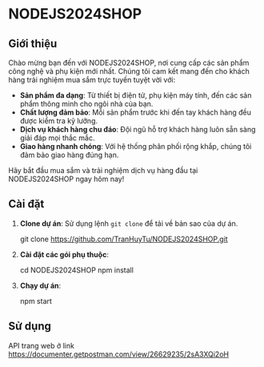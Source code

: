 ﻿# NODEJS2024SHOP

## Giới thiệu

Chào mừng bạn đến với NODEJS2024SHOP, nơi cung cấp các sản phẩm công nghệ và phụ kiện mới nhất. Chúng tôi cam kết mang đến cho khách hàng trải nghiệm mua sắm trực tuyến tuyệt vời với:

- **Sản phẩm đa dạng**: Từ thiết bị điện tử, phụ kiện máy tính, đến các sản phẩm thông minh cho ngôi nhà của bạn.
- **Chất lượng đảm bảo**: Mỗi sản phẩm trước khi đến tay khách hàng đều được kiểm tra kỹ lưỡng.
- **Dịch vụ khách hàng chu đáo**: Đội ngũ hỗ trợ khách hàng luôn sẵn sàng giải đáp mọi thắc mắc.
- **Giao hàng nhanh chóng**: Với hệ thống phân phối rộng khắp, chúng tôi đảm bảo giao hàng đúng hạn.

Hãy bắt đầu mua sắm và trải nghiệm dịch vụ hàng đầu tại NODEJS2024SHOP ngay hôm nay!

## Cài đặt

1. **Clone dự án**: Sử dụng lệnh `git clone` để tải về bản sao của dự án.
   
   git clone https://github.com/TranHuyTu/NODEJS2024SHOP.git
   
2. **Cài đặt các gói phụ thuộc**:
  
   cd NODEJS2024SHOP
   npm install
   
4. **Chạy dự án**:
   
   npm start
   

## Sử dụng

API trang web ở link https://documenter.getpostman.com/view/26629235/2sA3XQi2oH

